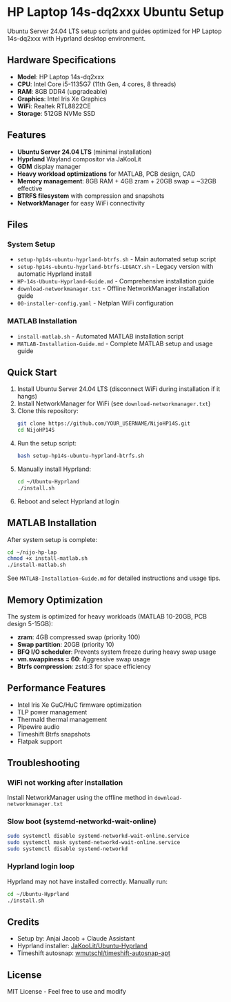 # HP Laptop 14s-dq2xxx Ubuntu Setup

Ubuntu Server 24.04 LTS setup scripts and guides optimized for HP Laptop 14s-dq2xxx with Hyprland desktop environment.

## Hardware Specifications

- **Model**: HP Laptop 14s-dq2xxx
- **CPU**: Intel Core i5-1135G7 (11th Gen, 4 cores, 8 threads)
- **RAM**: 8GB DDR4 (upgradeable)
- **Graphics**: Intel Iris Xe Graphics
- **WiFi**: Realtek RTL8822CE
- **Storage**: 512GB NVMe SSD

## Features

- **Ubuntu Server 24.04 LTS** (minimal installation)
- **Hyprland** Wayland compositor via JaKooLit
- **GDM** display manager
- **Heavy workload optimizations** for MATLAB, PCB design, CAD
- **Memory management**: 8GB RAM + 4GB zram + 20GB swap = ~32GB effective
- **BTRFS filesystem** with compression and snapshots
- **NetworkManager** for easy WiFi connectivity

## Files

### System Setup
- `setup-hp14s-ubuntu-hyprland-btrfs.sh` - Main automated setup script
- `setup-hp14s-ubuntu-hyprland-btrfs-LEGACY.sh` - Legacy version with automatic Hyprland install
- `HP-14s-Ubuntu-Hyprland-Guide.md` - Comprehensive installation guide
- `download-networkmanager.txt` - Offline NetworkManager installation guide
- `00-installer-config.yaml` - Netplan WiFi configuration

### MATLAB Installation
- `install-matlab.sh` - Automated MATLAB installation script
- `MATLAB-Installation-Guide.md` - Complete MATLAB setup and usage guide

## Quick Start

1. Install Ubuntu Server 24.04 LTS (disconnect WiFi during installation if it hangs)
2. Install NetworkManager for WiFi (see `download-networkmanager.txt`)
3. Clone this repository:
   ```bash
   git clone https://github.com/YOUR_USERNAME/NijoHP14S.git
   cd NijoHP14S
   ```
4. Run the setup script:
   ```bash
   bash setup-hp14s-ubuntu-hyprland-btrfs.sh
   ```
5. Manually install Hyprland:
   ```bash
   cd ~/Ubuntu-Hyprland
   ./install.sh
   ```
6. Reboot and select Hyprland at login

## MATLAB Installation

After system setup is complete:

```bash
cd ~/nijo-hp-lap
chmod +x install-matlab.sh
./install-matlab.sh
```

See `MATLAB-Installation-Guide.md` for detailed instructions and usage tips.

## Memory Optimization

The system is optimized for heavy workloads (MATLAB 10-20GB, PCB design 5-15GB):

- **zram**: 4GB compressed swap (priority 100)
- **Swap partition**: 20GB (priority 10)
- **BFQ I/O scheduler**: Prevents system freeze during heavy swap usage
- **vm.swappiness = 60**: Aggressive swap usage
- **Btrfs compression**: zstd:3 for space efficiency

## Performance Features

- Intel Iris Xe GuC/HuC firmware optimization
- TLP power management
- Thermald thermal management
- Pipewire audio
- Timeshift Btrfs snapshots
- Flatpak support

## Troubleshooting

### WiFi not working after installation
Install NetworkManager using the offline method in `download-networkmanager.txt`

### Slow boot (systemd-networkd-wait-online)
```bash
sudo systemctl disable systemd-networkd-wait-online.service
sudo systemctl mask systemd-networkd-wait-online.service
sudo systemctl disable systemd-networkd
```

### Hyprland login loop
Hyprland may not have installed correctly. Manually run:
```bash
cd ~/Ubuntu-Hyprland
./install.sh
```

## Credits

- Setup by: Anjai Jacob + Claude Assistant
- Hyprland installer: [JaKooLit/Ubuntu-Hyprland](https://github.com/JaKooLit/Ubuntu-Hyprland)
- Timeshift autosnap: [wmutschl/timeshift-autosnap-apt](https://github.com/wmutschl/timeshift-autosnap-apt)

## License

MIT License - Feel free to use and modify
